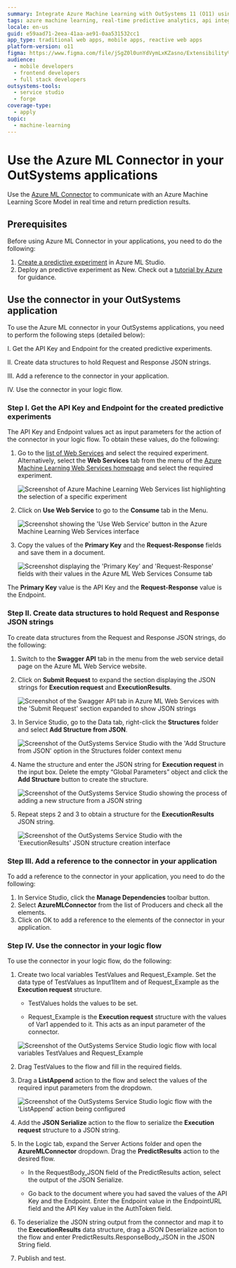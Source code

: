 ```yaml
---
summary: Integrate Azure Machine Learning with OutSystems 11 (O11) using the Azure ML Connector to enhance real-time predictive analytics capabilities.
tags: azure machine learning, real-time predictive analytics, api integration, machine learning experiment deployment, azure ml studio
locale: en-us
guid: e59aad71-2eea-41aa-ae91-0aa531532cc1
app_type: traditional web apps, mobile apps, reactive web apps
platform-version: o11
figma: https://www.figma.com/file/jSgZ0l0unYdVymLxKZasno/Extensibility%20and%20Integration?node-id=407:122
audience:
  - mobile developers
  - frontend developers
  - full stack developers
outsystems-tools:
  - service studio
  - forge
coverage-type:
  - apply
topic:
  - machine-learning
---
```


# Use the Azure ML Connector in your OutSystems applications

Use the [Azure ML Connector](https://www.outsystems.com/forge/component-overview/5657/azure-ml-connector) to communicate with an Azure Machine Learning Score Model in real time and return prediction results.

## Prerequisites

Before using Azure ML Connector in your applications, you need to do the following:

1. [Create a predictive experiment](https://docs.microsoft.com/en-us/azure/machine-learning/studio/create-experiment) in Azure ML Studio.
1. Deploy an predictive experiment as New. Check out a [tutorial by Azure](https://docs.microsoft.com/en-us/azure/machine-learning/classic/tutorial-part3-credit-risk-deploy) for guidance.

## Use the connector in your OutSystems application

To use the Azure ML connector in your OutSystems applications, you need to perform the following steps (detailed below):

I. Get the API Key and Endpoint for the created predictive experiments.

II. Create data structures to hold Request and Response JSON strings.

III. Add a reference to the connector in your application.

IV. Use the connector in your logic flow.

### Step I. Get the API Key and Endpoint for the created predictive experiments

The API Key and Endpoint values act as input parameters for the action of the connector in your logic flow. To obtain these values, do the following:

1. Go to the [list of Web Services](https://services.azureml.net/webservices) and select the required experiment. Alternatively, select the **Web Services** tab from the menu of the [Azure Machine Learning Web Services homepage](https://services.azureml.net/) and select the required experiment.

    ![Screenshot of Azure Machine Learning Web Services list highlighting the selection of a specific experiment](images/ml-connector-image2.png "Azure ML Web Services List")

1. Click on **Use Web Service** to go to the **Consume** tab in the Menu.

    ![Screenshot showing the 'Use Web Service' button in the Azure Machine Learning Web Services interface](images/ml-connector-image4.png "Azure ML Use Web Service")

1. Copy the values of the **Primary Key** and the **Request-Response** fields and save them in a document.

    ![Screenshot displaying the 'Primary Key' and 'Request-Response' fields with their values in the Azure ML Web Services Consume tab](images/ml-connector-image5.png "Azure ML API Key and Endpoint")

The **Primary Key** value is the API Key and the **Request-Response** value is the Endpoint.

### Step II. Create data structures to hold Request and Response JSON strings

To create data structures from the Request and Response JSON strings, do the following:

1. Switch to the **Swagger API** tab in the menu from the web service detail page on the Azure ML Web Service website.

1. Click on **Submit Request** to expand the section displaying the JSON strings for **Execution request** and **ExecutionResults**.

    ![Screenshot of the Swagger API tab in Azure ML Web Services with the 'Submit Request' section expanded to show JSON strings](images/ml-connector-image9.png "Azure ML Swagger API Tab")

1. In Service Studio, go to the Data tab, right-click the **Structures** folder and select **Add Structure from JSON**.

    ![Screenshot of the OutSystems Service Studio with the 'Add Structure from JSON' option in the Structures folder context menu](images/ml-connector-image1.png "OutSystems Add Structure from JSON")

1. Name the structure and enter the JSON string for **Execution request** in the input box. Delete the empty “Global Parameters” object and click the **Add Structure** button to create the structure.

    ![Screenshot of the OutSystems Service Studio showing the process of adding a new structure from a JSON string](images/ml-connector-image3.png "OutSystems New Structure from JSON")

1. Repeat steps 2 and 3 to obtain a structure for the **ExecutionResults** JSON string.

    ![Screenshot of the OutSystems Service Studio with the 'ExecutionResults' JSON structure creation interface](images/ml-connector-image8.png "OutSystems ExecutionResults Structure")

### Step III. Add a reference to the connector in your application

To add a reference to the connector in your application, you need to do the following:

1. In Service Studio, click the **Manage Dependencies** toolbar button.
1. Select **AzureMLConnector** from the list of Producers and check all the elements.
1. Click on OK to add a reference to the elements of the connector in your application.

### Step IV. Use the connector in your logic flow

To use the connector in your logic flow, do the following:

1. Create two local variables TestValues and Request_Example. Set the data type of TestValues as Input1Item and of Request_Example as the **Execution request** structure.

    * TestValues holds the values to be set.

    * Request_Example is the **Execution request** structure with the values of Var1 appended to it. This acts as an input parameter of the connector.

    ![Screenshot of the OutSystems Service Studio logic flow with local variables TestValues and Request_Example](images/ml-connector-image6.png "OutSystems Logic Flow Variables")

1. Drag TestValues to the flow and fill in the required fields.

1. Drag a **ListAppend** action to the flow and select the values of the required input parameters from the dropdown.

    ![Screenshot of the OutSystems Service Studio logic flow with the 'ListAppend' action being configured](images/ml-connector-image7.png "OutSystems ListAppend Action")

1. Add the **JSON Serialize** action to the flow to serialize the **Execution request** structure to a JSON string.

1. In the Logic tab, expand the Server Actions folder and open the **AzureMLConnector** dropdown. Drag the **PredictResults** action to the desired flow.

    * In the RequestBody_JSON field of the PredictResults action, select the output of the JSON Serialize.

    * Go back to the document where you had saved the values of the API Key and the Endpoint. Enter the Endpoint value in the EndpointURL field and the API Key value in the AuthToken field.

1. To deserialize the JSON string output from the connector and map it to the **ExecutionResults** data structure, drag a JSON Deserialize action to the flow and enter PredictResults.ResponseBody_JSON in the JSON String field.

1. Publish and test.
